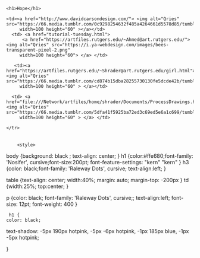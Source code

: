 <!DOCTYPE html>
<html lang="en-US">
    
    

<body>
<link href="https://fonts.googleapis.com/css?family=Bigelow+Rules|Nosifer|Plaster|Raleway+Dots|Syncopate&display=swap" rel="stylesheet">




    
 <script type="text/javascript">
// <![CDATA[
var colour="#ff00f0";
var sparkles=120;


var x=ox=400;
var y=oy=300;
var swide=800;
var shigh=600;
var sleft=sdown=0;
var tiny=new Array();
var star=new Array();
var starv=new Array();
var starx=new Array();
var stary=new Array();
var tinyx=new Array();
var tinyy=new Array();
var tinyv=new Array();

window.onload=function() { if (document.getElementById) {
  var i, rats, rlef, rdow;
  for (var i=0; i<sparkles; i++) {
    var rats=createDiv(3, 3);
    rats.style.visibility="hidden";
    document.body.appendChild(tiny[i]=rats);
    starv[i]=0;
    tinyv[i]=0;
    var rats=createDiv(5, 5);
    rats.style.backgroundColor="transparent";
    rats.style.visibility="hidden";
    var rlef=createDiv(1, 5);
    var rdow=createDiv(5, 1);
    rats.appendChild(rlef);
    rats.appendChild(rdow);
    rlef.style.top="2px";
    rlef.style.left="0px";
    rdow.style.top="0px";
    rdow.style.left="2px";
    document.body.appendChild(star[i]=rats);
  }
  set_width();
  sparkle();
}}

function sparkle() {
  var c;
  if (x!=ox || y!=oy) {
    ox=x;
    oy=y;
    for (c=0; c<sparkles; c++) if (!starv[c]) {
      star[c].style.left=(starx[c]=x)+"px";
      star[c].style.top=(stary[c]=y)+"px";
      star[c].style.clip="rect(0px, 5px, 5px, 0px)";
      star[c].style.visibility="visible";
      starv[c]=50;
      break;
    }
  }
  for (c=0; c<sparkles; c++) {
    if (starv[c]) update_star(c);
    if (tinyv[c]) update_tiny(c);
  }
  setTimeout("sparkle()", 40);
}

function update_star(i) {
  if (--starv[i]==25) star[i].style.clip="rect(1px, 4px, 4px, 1px)";
  if (starv[i]) {
    stary[i]+=1+Math.random()*3;
    if (stary[i]<shigh+sdown) {
      star[i].style.top=stary[i]+"px";
      starx[i]+=(i%5-2)/5;
      star[i].style.left=starx[i]+"px";
    }
    else {
      star[i].style.visibility="hidden";
      starv[i]=0;
      return;
    }
  }
  else {
    tinyv[i]=50;
    tiny[i].style.top=(tinyy[i]=stary[i])+"px";
    tiny[i].style.left=(tinyx[i]=starx[i])+"px";
    tiny[i].style.width="2px";
    tiny[i].style.height="2px";
    star[i].style.visibility="hidden";
    tiny[i].style.visibility="visible"
  }
}

function update_tiny(i) {
  if (--tinyv[i]==25) {
    tiny[i].style.width="1px";
    tiny[i].style.height="1px";
  }
  if (tinyv[i]) {
    tinyy[i]+=1+Math.random()*3;
    if (tinyy[i]<shigh+sdown) {
      tiny[i].style.top=tinyy[i]+"px";
      tinyx[i]+=(i%5-2)/5;
      tiny[i].style.left=tinyx[i]+"px";
    }
    else {
      tiny[i].style.visibility="hidden";
      tinyv[i]=0;
      return;
    }
  }
  else tiny[i].style.visibility="hidden";
}

document.onmousemove=mouse;
function mouse(e) {
  set_scroll();
  y=(e)?e.pageY:event.y+sdown;
  x=(e)?e.pageX:event.x+sleft;
}

function set_scroll() {
  if (typeof(self.pageYOffset)=="number") {
    sdown=self.pageYOffset;
    sleft=self.pageXOffset;
  }
  else if (document.body.scrollTop || document.body.scrollLeft) {
    sdown=document.body.scrollTop;
    sleft=document.body.scrollLeft;
  }
  else if (document.documentElement && (document.documentElement.scrollTop || document.documentElement.scrollLeft)) {
    sleft=document.documentElement.scrollLeft;
	sdown=document.documentElement.scrollTop;
  }
  else {
    sdown=0;
    sleft=0;
  }
}

window.onresize=set_width;
function set_width() {
  if (typeof(self.innerWidth)=="number") {
    swide=self.innerWidth;
    shigh=self.innerHeight;
  }
  else if (document.documentElement && document.documentElement.clientWidth) {
    swide=document.documentElement.clientWidth;
    shigh=document.documentElement.clientHeight;
  }
  else if (document.body.clientWidth) {
    swide=document.body.clientWidth;
    shigh=document.body.clientHeight;
  }
}

function createDiv(height, width) {
  var div=document.createElement("div");
  div.style.position="absolute";
  div.style.height=height+"px";
  div.style.width=width+"px";
  div.style.overflow="hidden";
  div.style.backgroundColor=colour;
  return (div);
}
//  ]]>
</script>

   
    
    
    
    
    

    <h1>Hope</h1>
  
<table>
  <tr>
      
      
    <td><a href="http://www.davidcarsondesign.com/"> <img alt="Qries" src="https://66.media.tumblr.com/0c9298254632f485a4264661d5578d85/tumblr_p8uy1tHGy41uupzkho9_500.png"
         width=100 height="60" ></a></td>
      <td> <a href="tutorial-tuesday.html">
          <a href="https://artfiles.rutgers.edu/~Ahmed@art.rutgers.edu/"> <img alt="Qries" src="https://i.ya-webdesign.com/images/bees-transparent-pixel-2.png"
         width=100 height="60"> </a> </td>
          
       <td><a href="https://artfiles.rutgers.edu/~Shrader@art.rutgers.edu/girl.html"> <img alt="Qries" src="https://66.media.tumblr.com/cd874b15dba28255730130fe5dcde42b/tumblr_p8uy1tHGy41uupzkho10_500.png"
         width=100 height="60" > </a></td>
       
      <td> <a href="file:///Network/artfiles/home/shrader/Documents/ProcessDrawings.html"> <img alt="Qries" src="https://66.media.tumblr.com/5dfa41f5925ba72ed3c69ed5e6a1c699/tumblr_p8uy1tHGy41uupzkho2_250.png"
         width=100 height="60" > </a> </td>
  
    </tr>
</table>


  



         
        <style>
body {background: black ; text-align: center;  }
            h1 {color:#ffe680;font-family: 'Nosifer', cursive;font-size:200pt; font-feature-settings: "kern" "kern" }
            h3 {color: black;font-family: 'Raleway Dots', cursive; text-align:left; } 
            
table {text-align: center; width:40%; margin: auto; margin-top: -200px }
            td {width:25%; top:center; }
            
p    {color: black; font-family: 'Raleway Dots', cursive;;  text-align:left; font-size: 12pt; font-weight: 400 }
            

     h1 {
    color: black;
         
   text-shadow: -5px 190px hotpink, -5px -6px hotpink, -1px 185px blue, -1px -5px hotpink;
        
}       
                
 
</body>

</html>
